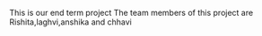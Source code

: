 This is our end term project
The team members of this project are Rishita,laghvi,anshika and chhavi
